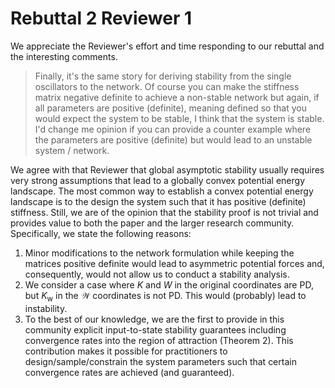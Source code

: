 # Rebuttal 2 Reviewer 1

We appreciate the Reviewer's effort and time responding to our rebuttal and the interesting comments.

> Finally, it's the same story for deriving stability from the single oscillators to the network. Of course you can make the stiffness matrix negative definite to achieve a non-stable network but again, if all parameters are positive (definite), meaning defined so that you would expect the system to be stable, I think that the system is stable. I'd change me opinion if you can provide a counter example where the parameters are positive (definite) but would lead to an unstable system / network.

We agree with that Reviewer that global asymptotic stability usually requires very strong assumptions that lead to a globally convex potential energy landscape. The most common way to establish a convex potential energy landscape is to the design the system such that it has positive (definite) stiffness.
Still, we are of the opinion that the stability proof is not trivial and provides value to both the paper and the larger research community. Specifically, we state the following reasons:

1. Minor modifications to the network formulation while keeping the matrices positive definite would lead to asymmetric potential forces and, consequently, would not allow us to conduct a stability analysis.
2. We consider a case where $K$ and $W$ in the original coordinates are PD, but $K_\mathrm{w}$ in the $\mathcal{W}$ coordinates is not PD. This would (probably) lead to instability.
3. To the best of our knowledge, we are the first to provide in this community explicit input-to-state stability guarantees including convergence rates into the region of attraction (Theorem 2). This contribution makes it possible for practitioners to design/sample/constrain the system parameters such that certain convergence rates are achieved (and guaranteed).
